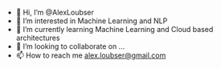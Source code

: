 - 👋 Hi, I’m @AlexLoubser
- 👀 I’m interested in Machine Learning and NLP
- 🌱 I’m currently learning Machine Learning and Cloud based architectures
- 💞️ I’m looking to collaborate on ...
- 📫 How to reach me alex.loubser@gmail.com

<!---
AlexLoubser/AlexLoubser is a ✨ special ✨ repository because its `README.md` (this file) appears on your GitHub profile.
You can click the Preview link to take a look at your changes.
--->
